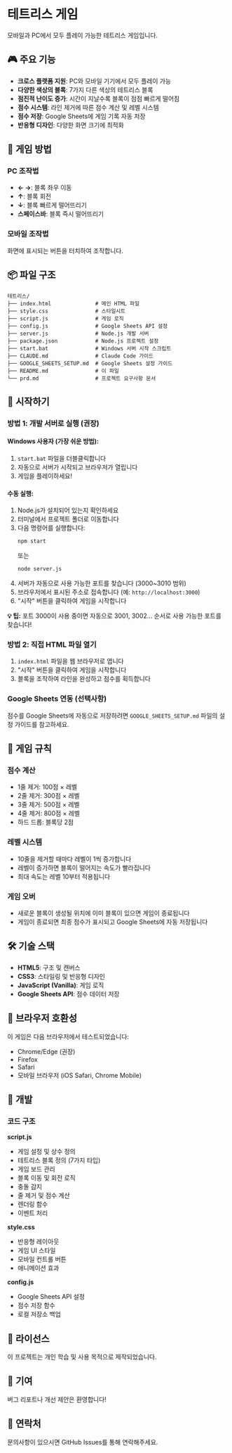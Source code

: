 # 테트리스 게임

모바일과 PC에서 모두 플레이 가능한 테트리스 게임입니다.

## 🎮 주요 기능

- **크로스 플랫폼 지원**: PC와 모바일 기기에서 모두 플레이 가능
- **다양한 색상의 블록**: 7가지 다른 색상의 테트리스 블록
- **점진적 난이도 증가**: 시간이 지날수록 블록이 점점 빠르게 떨어짐
- **점수 시스템**: 라인 제거에 따른 점수 계산 및 레벨 시스템
- **점수 저장**: Google Sheets에 게임 기록 자동 저장
- **반응형 디자인**: 다양한 화면 크기에 최적화

## 🎯 게임 방법

### PC 조작법
- **← →**: 블록 좌우 이동
- **↑**: 블록 회전
- **↓**: 블록 빠르게 떨어뜨리기
- **스페이스바**: 블록 즉시 떨어뜨리기

### 모바일 조작법
화면에 표시되는 버튼을 터치하여 조작합니다.

## 📦 파일 구조

```
테트리스/
├── index.html              # 메인 HTML 파일
├── style.css               # 스타일시트
├── script.js               # 게임 로직
├── config.js               # Google Sheets API 설정
├── server.js               # Node.js 개발 서버
├── package.json            # Node.js 프로젝트 설정
├── start.bat               # Windows 서버 시작 스크립트
├── CLAUDE.md               # Claude Code 가이드
├── GOOGLE_SHEETS_SETUP.md  # Google Sheets 설정 가이드
├── README.md               # 이 파일
└── prd.md                  # 프로젝트 요구사항 문서
```

## 🚀 시작하기

### 방법 1: 개발 서버로 실행 (권장)

#### Windows 사용자 (가장 쉬운 방법):
1. `start.bat` 파일을 더블클릭합니다
2. 자동으로 서버가 시작되고 브라우저가 열립니다
3. 게임을 플레이하세요!

#### 수동 실행:
1. Node.js가 설치되어 있는지 확인하세요
2. 터미널에서 프로젝트 폴더로 이동합니다
3. 다음 명령어를 실행합니다:
   ```bash
   npm start
   ```
   또는
   ```bash
   node server.js
   ```
4. 서버가 자동으로 사용 가능한 포트를 찾습니다 (3000~3010 범위)
5. 브라우저에서 표시된 주소로 접속합니다 (예: `http://localhost:3000`)
6. "시작" 버튼을 클릭하여 게임을 시작합니다

**💡 팁:** 포트 3000이 사용 중이면 자동으로 3001, 3002... 순서로 사용 가능한 포트를 찾습니다!

### 방법 2: 직접 HTML 파일 열기
1. `index.html` 파일을 웹 브라우저로 엽니다
2. "시작" 버튼을 클릭하여 게임을 시작합니다
3. 블록을 조작하여 라인을 완성하고 점수를 획득합니다

### Google Sheets 연동 (선택사항)
점수를 Google Sheets에 자동으로 저장하려면 `GOOGLE_SHEETS_SETUP.md` 파일의 설정 가이드를 참고하세요.

## 🎨 게임 규칙

### 점수 계산
- 1줄 제거: 100점 × 레벨
- 2줄 제거: 300점 × 레벨
- 3줄 제거: 500점 × 레벨
- 4줄 제거: 800점 × 레벨
- 하드 드롭: 블록당 2점

### 레벨 시스템
- 10줄을 제거할 때마다 레벨이 1씩 증가합니다
- 레벨이 증가하면 블록이 떨어지는 속도가 빨라집니다
- 최대 속도는 레벨 10부터 적용됩니다

### 게임 오버
- 새로운 블록이 생성될 위치에 이미 블록이 있으면 게임이 종료됩니다
- 게임이 종료되면 최종 점수가 표시되고 Google Sheets에 자동 저장됩니다

## 🛠️ 기술 스택

- **HTML5**: 구조 및 캔버스
- **CSS3**: 스타일링 및 반응형 디자인
- **JavaScript (Vanilla)**: 게임 로직
- **Google Sheets API**: 점수 데이터 저장

## 📱 브라우저 호환성

이 게임은 다음 브라우저에서 테스트되었습니다:
- Chrome/Edge (권장)
- Firefox
- Safari
- 모바일 브라우저 (iOS Safari, Chrome Mobile)

## 🔧 개발

### 코드 구조

**script.js**
- 게임 설정 및 상수 정의
- 테트리스 블록 정의 (7가지 타입)
- 게임 보드 관리
- 블록 이동 및 회전 로직
- 충돌 감지
- 줄 제거 및 점수 계산
- 렌더링 함수
- 이벤트 처리

**style.css**
- 반응형 레이아웃
- 게임 UI 스타일
- 모바일 컨트롤 버튼
- 애니메이션 효과

**config.js**
- Google Sheets API 설정
- 점수 저장 함수
- 로컬 저장소 백업

## 📝 라이선스

이 프로젝트는 개인 학습 및 사용 목적으로 제작되었습니다.

## 🤝 기여

버그 리포트나 개선 제안은 환영합니다!

## 📧 연락처

문의사항이 있으시면 GitHub Issues를 통해 연락해주세요.
